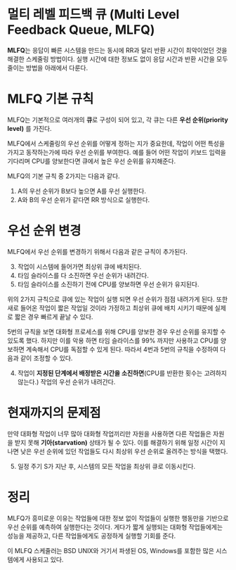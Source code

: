 # 멀티 레벨 피드백 큐 (Multi Level Feedback Queue, MLFQ)

**MLFQ**는 응답이 빠른 시스템을 만드는 동시에 RR과 달리 반환 시간이 최악이었던 것을 해결한 스케줄링 방법이다. 실행 시간에 대한 정보도 없이 응답 시간과 반환 시간을 모두 줄이는 방법을 아래에서 다룬다.

# MLFQ 기본 규칙

MLFQ는 기본적으로 여러개의 **큐**로 구성이 되어 있고, 각 큐는 다른 **우선 순위(priority level)** 를 가진다. 

MLFQ에서 스케줄링의 우선 순위를 어떻게 정하는 지가 중요한데, 작업이 어떤 특성을 가지고 동작하는가에 따라 우선 순위를 부여한다. 예를 들어 어떤 작업이 키보드 입력을 기다리며 CPU를 양보한다면 큐에서 높은 우선 순위를 유지해준다. 

MLFQ의 기본 규칙 중 2가지는 다음과 같다.

1. A의 우선 순위가 B보다 높으면 A를 우선 실행한다.
2. A와 B의 우선 순위가 같다면 RR 방식으로 실행한다.

# 우선 순위 변경
MLFQ에서 우선 순위를 변경하기 위해서 다음과 같은 규칙이 추가된다.

3. 작업이 시스템에 들어가면 최상위 큐에 배치된다.
4. 타임 슬라이스를 다 소진하면 우선 순위가 내려간다.
5. 타임 슬라이스를 소진하기 전에 CPU를 양보하면 우선 순위가 유지된다.

위의 2가지 규칙으로 큐에 있는 작업이 실행 되면 우선 순위가 점점 내려가게 된다. 또한 새로 들어온 작업이 짧은 작업일 것이라 가정하고 최상위 큐에 배치 시키기 때문에 실제로 짧은 경우 빠르게 끝날 수 있다.

5번의 규칙을 보면 대화형 프로세스를 위해 CPU를 양보한 경우 우선 순위를 유지할 수 있도록 했다. 하지만 이를 악용 하면 타임 슬라이스를 99% 까지만 사용하고 CPU를 양보하면 계속해서 CPU를 독점할 수 있게 된다. 따라서 4번과 5번의 규칙을 수정하여 다음과 같이 조정할 수 있다.

4. 작업이 **지정된 단계에서 배정받은 시간을 소진하면**(CPU를 반환한 횟수는 고려하지 않는다.) 작업의 우선 순위가 내려간다.

# 현재까지의 문제점

만약 대화형 작업이 너무 많아 대화형 작업끼리만 자원을 사용하면 다른 작업들은 자원을 받지 못해 **기아(starvation)** 상태가 될 수 있다. 이를 해결하기 위해 일정 시간이 지나면 낮은 우선 순위에 있던 작업들도 다시 최상위 우선 순위로 올려주는 방식을 택했다.

5. 일정 주기 S가 지난 후, 시스템의 모든 작업을 최상위 큐로 이동시킨다.

# 정리

MLFQ가 흥미로운 이유는 작업들에 대한 정보 없이 작업들이 실행한 행동만을 기반으로 우선 순위를 예측하여 실행한다는 것이다. 게다가 짧게 실행되는 대화형 작업들에게는 성능을 제공하고, 다른 작업들에게도 공정하게 실행할 기회를 준다. 

이 MLFQ 스케줄러는 BSD UNIX와 거기서 파생된 OS, Windows를 포함한 많은 시스템에게 사용되고 있다.
